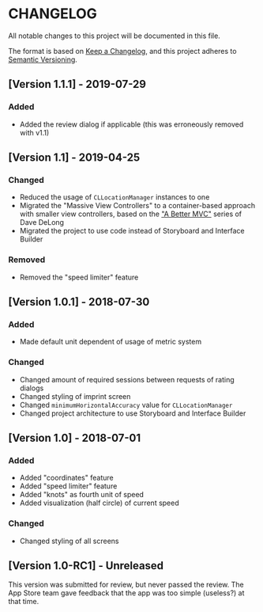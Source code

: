 # CHANGELOG

All notable changes to this project will be documented in this file.

The format is based on [Keep a Changelog](https://keepachangelog.com/en/1.0.0/), and this project adheres to [Semantic Versioning](https://semver.org/spec/v2.0.0.html).

## [Version 1.1.1] - 2019-07-29

### Added

- Added the review dialog if applicable (this was erroneously removed with v1.1)

## [Version 1.1] - 2019-04-25

### Changed

- Reduced the usage of `CLLocationManager` instances to one
- Migrated the "Massive View Controllers" to a container-based approach with smaller view controllers, based on the ["A Better MVC"](https://davedelong.com/blog/2017/11/06/a-better-mvc-part-1-the-problems/) series of Dave DeLong
- Migrated the project to use code instead of Storyboard and Interface Builder

### Removed

- Removed the "speed limiter" feature

## [Version 1.0.1] - 2018-07-30

### Added

- Made default unit dependent of usage of metric system

### Changed

- Changed amount of required sessions between requests of rating dialogs
- Changed styling of imprint screen
- Changed `minimumHorizontalAccuracy` value for `CLLocationManager`
- Changed project architecture to use Storyboard and Interface Builder

## [Version 1.0] - 2018-07-01

### Added

- Added "coordinates" feature
- Added "speed limiter" feature
- Added "knots" as fourth unit of speed
- Added visualization (half circle) of current speed

### Changed

- Changed styling of all screens

## [Version 1.0-RC1] - Unreleased

This version was submitted for review, but never passed the review. The App Store team gave feedback that the app was too simple (useless?) at that time.
